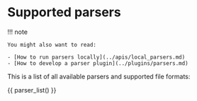 # Supported parsers

!!! note

    You might also want to read:

    - [How to run parsers locally](../apis/local_parsers.md)
    - [How to develop a parser plugin](../plugins/parsers.md)

This is a list of all available parsers and supported file formats:

{{ parser_list() }}
